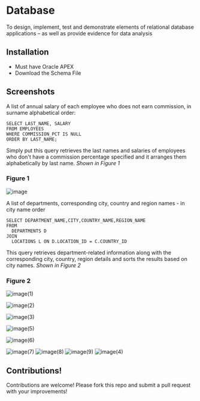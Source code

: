 # Database 

To design, implement, test and demonstrate elements of relational database applications – as well as provide evidence for data analysis

## Installation
- Must have Oracle APEX
- Download the Schema File

## Screenshots
A list of annual salary of each employee who does not earn commission, in surname alphabetical order:

```
SELECT LAST_NAME, SALARY 
FROM EMPLOYEES
WHERE COMMISSION_PCT IS NULL
ORDER BY LAST_NAME;

```
Simply put this query retrieves the last names and salaries of employees who don't have a commission percentage specified and it arranges them alphabetically by last name.
*Shown in Figure 1*

### Figure 1
![image](https://github.com/user-attachments/assets/57a50a05-d486-4e67-929c-5ef0c0b9150e)

A list of departments, corresponding city, country and region names - in city name order

```
SELECT DEPARTMENT_NAME,CITY,COUNTRY_NAME,REGION_NAME
FROM
  DEPARTMENTS D
JOIN
  LOCATIONS L ON D.LOCATION_ID = C.COUNTRY_ID

```
This query retrieves department-related information along with the corresponding city, country, region details and sorts the results based on city names.
*Shown in Figure 2*

### Figure 2
![image(1)](https://github.com/user-attachments/assets/84b7f3b6-cbcd-47e9-8655-e65123416529)


![image(2)](https://github.com/user-attachments/assets/c8278127-17f4-47c6-ab5b-a663a9d78d29)


![image(3)](https://github.com/user-attachments/assets/e730e1c0-b896-4a5c-be48-977bccc47bb9)


![image(5)](https://github.com/user-attachments/assets/a07b137b-39a3-4d33-8c95-f28d0058ea1c)


![image(6)](https://github.com/user-attachments/assets/a691b190-7355-4e8e-9fcf-34aa4e278879)


![image(7)](https://github.com/user-attachments/assets/6a6be1f3-5308-4d3a-ae11-ee51be3ad66a)
![image(8)](https://github.com/user-attachments/assets/d504e519-33ef-4ebf-af30-da2cc5e4f936)
![image(9)](https://github.com/user-attachments/assets/7436edb6-08e3-4970-9ed2-329e57913f05)
![image(4)](https://github.com/user-attachments/assets/718ecb0d-4b2d-46ae-af29-46ddd22b27e1)


## Contributions!

Contributions are welcome! 
Please fork this repo and submit a pull request with your improvements!
